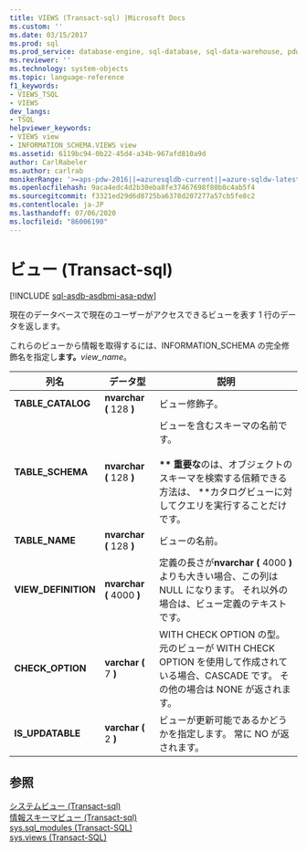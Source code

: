 ```yaml
---
title: VIEWS (Transact-sql) |Microsoft Docs
ms.custom: ''
ms.date: 03/15/2017
ms.prod: sql
ms.prod_service: database-engine, sql-database, sql-data-warehouse, pdw
ms.reviewer: ''
ms.technology: system-objects
ms.topic: language-reference
f1_keywords:
- VIEWS_TSQL
- VIEWS
dev_langs:
- TSQL
helpviewer_keywords:
- VIEWS view
- INFORMATION_SCHEMA.VIEWS view
ms.assetid: 6119bc94-0b22-45d4-a34b-967afd810a9d
author: CarlRabeler
ms.author: carlrab
monikerRange: '>=aps-pdw-2016||=azuresqldb-current||=azure-sqldw-latest||>=sql-server-2016||=sqlallproducts-allversions||>=sql-server-linux-2017||=azuresqldb-mi-current'
ms.openlocfilehash: 9aca4edc4d2b30eba8fe37467698f80b0c4ab5f4
ms.sourcegitcommit: f3321ed29d6d8725ba6378d207277a57cb5fe8c2
ms.contentlocale: ja-JP
ms.lasthandoff: 07/06/2020
ms.locfileid: "86006190"
---
```

# <a name="views-transact-sql"></a>ビュー (Transact-sql)
[!INCLUDE [sql-asdb-asdbmi-asa-pdw](../../includes/applies-to-version/sql-asdb-asdbmi-asa-pdw.md)]

  現在のデータベースで現在のユーザーがアクセスできるビューを表す 1 行のデータを返します。  
  
 これらのビューから情報を取得するには、INFORMATION_SCHEMA の完全修飾名を指定し**ます。**_view_name_。  
  
|列名|データ型|説明|  
|-----------------|---------------|-----------------|  
|**TABLE_CATALOG**|**nvarchar (** 128 **)**|ビュー修飾子。|  
|**TABLE_SCHEMA**|**nvarchar (** 128 **)**|ビューを含むスキーマの名前です。<br /><br /> **&#42;&#42; 重要な**のは、オブジェクトのスキーマを検索する信頼できる方法は、 &#42;&#42;カタログビューに対してクエリを実行することだけです。|  
|**TABLE_NAME**|**nvarchar (** 128 **)**|ビューの名前。|  
|**VIEW_DEFINITION**|**nvarchar (** 4000 **)**|定義の長さが**nvarchar (** 4000 **)** よりも大きい場合、この列は NULL になります。 それ以外の場合は、ビュー定義のテキストです。|  
|**CHECK_OPTION**|**varchar (** 7 **)**|WITH CHECK OPTION の型。 元のビューが WITH CHECK OPTION を使用して作成されている場合、CASCADE です。 その他の場合は NONE が返されます。|  
|**IS_UPDATABLE**|**varchar (** 2 **)**|ビューが更新可能であるかどうかを指定します。 常に NO が返されます。|  
  
## <a name="see-also"></a>参照  
 [システムビュー &#40;Transact-sql&#41;](https://msdn.microsoft.com/library/35a6161d-7f43-4e00-bcd3-3091f2015e90)   
 [情報スキーマビュー &#40;Transact-sql&#41;](~/relational-databases/system-information-schema-views/system-information-schema-views-transact-sql.md)   
 [sys.sql_modules &#40;Transact-SQL&#41;](../../relational-databases/system-catalog-views/sys-sql-modules-transact-sql.md)   
 [sys.views &#40;Transact-SQL&#41;](../../relational-databases/system-catalog-views/sys-views-transact-sql.md)  
  
  
